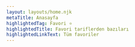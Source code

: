 ```yaml
---
layout: layouts/home.njk
metaTitle: Anasayfa
highlightedTag: Favori ⭐
highlightedTitle: Favori tariflerden bazıları
highlightedLinkText: Tüm favoriler
---
```

